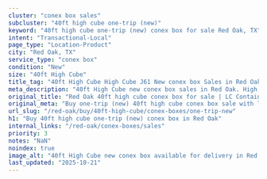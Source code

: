 ```yaml
---
cluster: "conex box sales"
subcluster: "40ft high cube one-trip (new)"
keyword: "40ft high cube one-trip (new) conex box for sale Red Oak, TX"
intent: "Transactional-Local"
page_type: "Location-Product"
city: "Red Oak, TX"
service_type: "conex box"
condition: "New"
size: "40ft High Cube"
title_tag: "40ft High Cube High Cube J61 New conex box Sales in Red Oak | LC Container"
meta_description: "40ft High Cube new conex box sales in Red Oak. High cube containers with extra height. Fast delivery, competitive pricing. Serving conex boxes area. Quote ID: GQH. Call (214) 524-4168 for your free quote today."
original_title: "Red Oak 40ft high cube conex box for sale | LC Container"
original_meta: "Buy one-trip (new) 40ft high cube conex box sale with local delivery in Red Oak, TX. LC Container — local Since 2003. Request a fast quote today."
url_slug: "/red-oak/buy/40ft-high-cube/conex-boxes/one-trip-new"
h1: "Buy 40ft high cube one-trip (new) conex box in Red Oak"
internal_links: "/red-oak/conex-boxes/sales"
priority: 3
notes: "NaN"
noindex: true
image_alt: "40ft High Cube new conex box available for delivery in Red Oak"
last_updated: "2025-10-21"
---
```


<!-- TODO: Add unique city/inventory copy, images, and internal links here. -->

